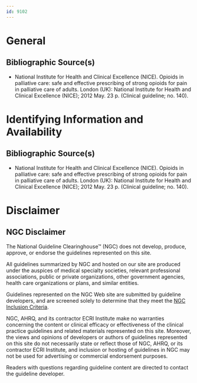 ```yaml
---
id: 9102
---
```


# General

## Bibliographic Source(s)

- National Institute for Health and Clinical Excellence (NICE). Opioids in palliative care: safe and effective prescribing of strong opioids for pain in palliative care of adults. London (UK): National Institute for Health and Clinical Excellence (NICE); 2012 May. 23 p. (Clinical guideline; no. 140).

# Identifying Information and Availability

## Bibliographic Source(s)

- National Institute for Health and Clinical Excellence (NICE). Opioids in palliative care: safe and effective prescribing of strong opioids for pain in palliative care of adults. London (UK): National Institute for Health and Clinical Excellence (NICE); 2012 May. 23 p. (Clinical guideline; no. 140).

# Disclaimer

## NGC Disclaimer

The National Guideline Clearinghouse™ (NGC) does not develop, produce, approve, or endorse the guidelines represented on this site.

All guidelines summarized by NGC and hosted on our site are produced under the auspices of medical specialty societies, relevant professional associations, public or private organizations, other government agencies, health care organizations or plans, and similar entities.

Guidelines represented on the NGC Web site are submitted by guideline developers, and are screened solely to determine that they meet the [NGC Inclusion Criteria](/help-and-about/summaries/inclusion-criteria).

NGC, AHRQ, and its contractor ECRI Institute make no warranties concerning the content or clinical efficacy or effectiveness of the clinical practice guidelines and related materials represented on this site. Moreover, the views and opinions of developers or authors of guidelines represented on this site do not necessarily state or reflect those of NGC, AHRQ, or its contractor ECRI Institute, and inclusion or hosting of guidelines in NGC may not be used for advertising or commercial endorsement purposes.

Readers with questions regarding guideline content are directed to contact the guideline developer.

